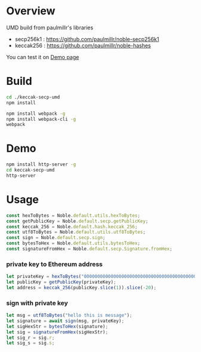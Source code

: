 # Overview

UMD build from paulmillr's libraries

* secp256k1 : https://github.com/paulmillr/noble-secp256k1
* keccak256 : https://github.com/paulmillr/noble-hashes

You can test it on [Demo page](https://ho4040.github.io/keccak-secp-umd/)


# Build

```bash
cd ./keccak-secp-umd
npm install

npm install webpack -g
npm install webpack-cli -g
webpack

```

# Demo

```bash
npm install http-server -g
cd keccak-secp-umd
http-server
```

# Usage

```js
const hexToBytes = Noble.default.utils.hexToBytes;
const getPublicKey = Noble.default.secp.getPublicKey;
const keccak_256 = Noble.default.hash.keccak_256;
const utf8ToBytes = Noble.default.utils.utf8ToBytes;
const sign = Noble.default.secp.sign;
const bytesToHex = Noble.default.utils.bytesToHex;
const signatureFromHex = Noble.default.secp.Signature.fromHex;
```

### private key to Ethereum address
```js
let privateKey = hexToBytes("00000000000000000000000000000000000000000000000000000000000000FF");
let publicKey = getPublicKey(privateKey);
let address = keccak_256(publicKey.slice(1)).slice(-20);
```

### sign with private key
```js
let msg = utf8ToBytes("hello this is message");
let signature = await sign(msg, privateKey);
let sigHexStr = bytesToHex(signature);
let sig = signatureFromHex(sigHexStr);
let sig_r = sig.r;
let sig_s = sig.s;
```
